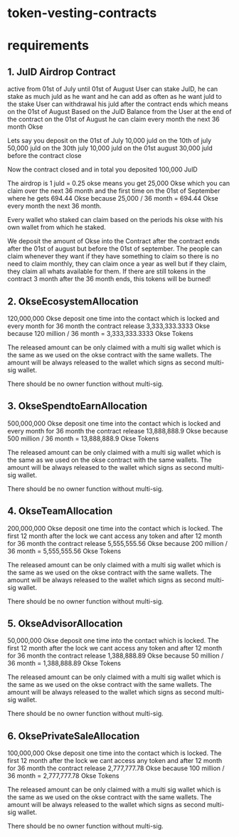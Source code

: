 # token-vesting-contracts

# requirements

## 1. JulD Airdrop Contract 

active from 01st of July until 01st of August 
User can stake JulD, he can stake as much juld as he want and he can add as often as he want juld to the stake 
User can withdrawal his juld after the contract ends which means on the 01st of August 
Based on the JulD Balance from the User at the end of the contract on the 01st of August he can claim every month the next 36 month Okse 

Lets say you deposit 
on the 01st of July 10,000 juld 
on the 10th of july 50,000 juld 
on the 30th july 10,000 juld 
on the 01st august 30,000 juld before the contract close 

Now the contract closed and in total you deposited 100,000 JulD 

The airdrop is 1 juld = 0.25 okse means you get 25,000 Okse which you can claim over the next 36 month and the first time on the 01st of September where he gets 694.44 Okse because 25,000 / 36 month = 694.44 Okse every month the next 36 month.  

Every wallet who staked can claim based on the periods his okse with his own wallet from which he staked. 

We deposit the amount of Okse into the Contract after the contract ends after the 01st of august but before the 01st of september. The people can claim whenever they want if they have something to claim so there is no need to claim monthly, they can claim once a year as well but if they claim, they claim all whats available for them. If there are still tokens in the contract 3 month after the 36 month ends, this tokens will be burned! 

## 2. OkseEcosystemAllocation

120,000,000 Okse deposit one time into the contact which is locked and every month for 36 month the contract release 3,333,333.3333 Okse because 120 million / 36 month = 3,333,333.3333 Okse Tokens

The released amount can be only claimed with a multi sig wallet which is the same as we used on the okse contract with the same wallets. The amount will be always released to the wallet which signs as second multi-sig wallet. 

There should be no owner function without multi-sig. 




## 3. OkseSpendtoEarnAllocation  

500,000,000 Okse deposit one time into the contact which is locked and every month for 36 month the contract release 13,888,888.9 Okse because 500 million / 36 month = 13,888,888.9 Okse Tokens

The released amount can be only claimed with a multi sig wallet which is the same as we used on the okse contract with the same wallets. The amount will be always released to the wallet which signs as second multi-sig wallet. 

There should be no owner function without multi-sig. 

## 4. OkseTeamAllocation

200,000,000 Okse deposit one time into the contact which is locked. The first 12 month after the lock we cant access any token and after 12 month for 36 month the contract release 5,555,555.56 Okse because 200 million / 36 month = 5,555,555.56 Okse Tokens 

The released amount can be only claimed with a multi sig wallet which is the same as we used on the okse contract with the same wallets. The amount will be always released to the wallet which signs as second multi-sig wallet. 

There should be no owner function without multi-sig. 

## 5. OkseAdvisorAllocation

50,000,000 Okse deposit one time into the contact which is locked. The first 12 month after the lock we cant access any token and after 12 month for 36 month the contract release 1,388,888.89 Okse because 50 million / 36 month = 1,388,888.89 Okse Tokens 

The released amount can be only claimed with a multi sig wallet which is the same as we used on the okse contract with the same wallets. The amount will be always released to the wallet which signs as second multi-sig wallet. 

There should be no owner function without multi-sig. 

## 6. OksePrivateSaleAllocation

100,000,000 Okse deposit one time into the contact which is locked. The first 12 month after the lock we cant access any token and after 12 month for 36 month the contract release 2,777,777.78 Okse because 100 million / 36 month = 2,777,777.78 Okse Tokens 

The released amount can be only claimed with a multi sig wallet which is the same as we used on the okse contract with the same wallets. The amount will be always released to the wallet which signs as second multi-sig wallet. 

There should be no owner function without multi-sig. 
